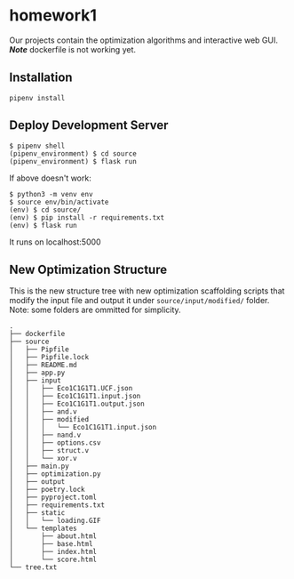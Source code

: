 # homework1
Our projects contain the optimization algorithms and interactive web GUI. 
***Note*** 
dockerfile is not working yet.

## Installation
```
pipenv install
```

## Deploy Development Server
```
$ pipenv shell
(pipenv_environment) $ cd source
(pipenv_environment) $ flask run
```

If above doesn't work:
```
$ python3 -m venv env
$ source env/bin/activate
(env) $ cd source/
(env) $ pip install -r requirements.txt
(env) $ flask run
```

It runs on localhost:5000

## New Optimization Structure
This is the new structure tree with new optimization scaffolding scripts that modify the input file and output it under `source/input/modified/` folder.
Note: some folders are ommitted for simplicity. 

```
.
├── dockerfile
├── source
│   ├── Pipfile
│   ├── Pipfile.lock
│   ├── README.md
│   ├── app.py
│   ├── input
│   │   ├── Eco1C1G1T1.UCF.json
│   │   ├── Eco1C1G1T1.input.json
│   │   ├── Eco1C1G1T1.output.json
│   │   ├── and.v
│   │   ├── modified
│   │   │   └── Eco1C1G1T1.input.json
│   │   ├── nand.v
│   │   ├── options.csv
│   │   ├── struct.v
│   │   └── xor.v
│   ├── main.py
│   ├── optimization.py
│   ├── output
│   ├── poetry.lock
│   ├── pyproject.toml
│   ├── requirements.txt
│   ├── static
│   │   └── loading.GIF
│   └── templates
│       ├── about.html
│       ├── base.html
│       ├── index.html
│       └── score.html
└── tree.txt
```
